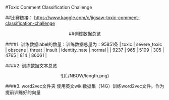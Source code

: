 #Toxic Comment Classification Challenge

##比赛链接：
    https://www.kaggle.com/c/jigsaw-toxic-comment-classification-challenge

<center>
##训练数据总览
</center>

####1. 训练数据label的数量：训练数据总量为：95851条
        | toxic | severe_toxic | obscene | threat | insult | identity_hate  | normal |
        | 9237  | 965          |   5109  |   305  |  4765  |      814       | 86061  |


####2. 训练数据文本总览

<center>
![](./NBOW/length.png) 
</center>


####3. word2vec文件夹
使用英文wiki数据集（14G）训练word2vec文件。作为提前训练好的向量